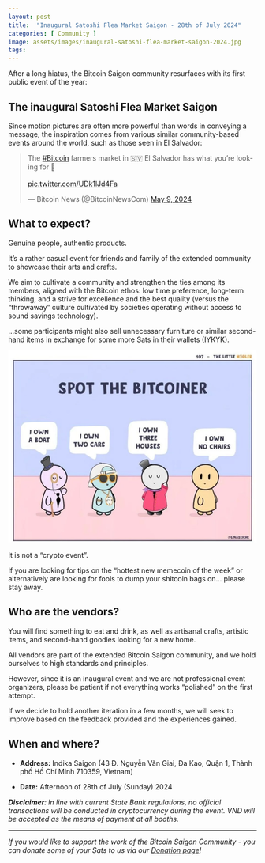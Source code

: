 ```yaml
---
layout: post
title:  "Inaugural Satoshi Flea Market Saigon - 28th of July 2024"
categories: [ Community ]
image: assets/images/inaugural-satoshi-flea-market-saigon-2024.jpg
tags: 
---
```

After a long hiatus, the Bitcoin Saigon community resurfaces with its first public event of the year:

## The inaugural Satoshi Flea Market Saigon

Since motion pictures are often more powerful than words in conveying a message, the inspiration comes from various similar community-based events around the world, such as those seen in El Salvador:

<blockquote class="twitter-tweet" data-media-max-width="560"><p lang="en" dir="ltr">The <a href="https://twitter.com/hashtag/Bitcoin?src=hash&amp;ref_src=twsrc%5Etfw">#Bitcoin</a> farmers market in 🇸🇻 El Salvador has what you’re looking for 👀<br><br> <a href="https://t.co/UDk1lJd4Fa">pic.twitter.com/UDk1lJd4Fa</a></p>&mdash; Bitcoin News (@BitcoinNewsCom) <a href="https://twitter.com/BitcoinNewsCom/status/1788603569421132158?ref_src=twsrc%5Etfw">May 9, 2024</a></blockquote> <script async src="https://platform.twitter.com/widgets.js" charset="utf-8"></script>

## What to expect?

Genuine people, authentic products.

It’s a rather casual event for friends and family of the extended community to showcase their arts and crafts. 

We aim to cultivate a community and strengthen the ties among its members, aligned with the Bitcoin ethos: low time preference, long-term thinking, and a strive for excellence and the best quality (versus the “throwaway” culture cultivated by societies operating without access to sound savings technology).

…some participants might also sell unnecessary furniture or similar second-hand items in exchange for some more Sats in their wallets (IYKYK).

![Spot the Bitcoiner](/assets/images/inaugural-satoshi-flea-market-saigon-2024-1.jpg)


It is not a “crypto event”.

If you are looking for tips on the “hottest new memecoin of the week” or alternatively are looking for fools to dump your shitcoin bags on… please stay away.

## Who are the vendors?

You will find something to eat and drink, as well as artisanal crafts, artistic items, and second-hand goodies looking for a new home.

All vendors are part of the extended Bitcoin Saigon community, and we hold ourselves to high standards and principles.

However, since it is an inaugural event and we are not professional event organizers, please be patient if not everything works “polished” on the first attempt.

If we decide to hold another iteration in a few months, we will seek to improve based on the feedback provided and the experiences gained.

## When and where?

- **Address:** Indika Saigon (43 Đ. Nguyễn Văn Giai, Đa Kao, Quận 1, Thành phố Hồ Chí Minh 710359, Vietnam)

- **Date:** Afternoon of 28th of July (Sunday) 2024

***Disclaimer**: In line with current State Bank regulations, no official transactions will be conducted in cryptocurrency during the event. VND will be accepted as the means of payment at all booths.*

---

*If you would like to support the work of the Bitcoin Saigon Community - you can donate some of your Sats to us via our [Donation page](https://bitcoinsaigon.org/donate-satoshis)!*